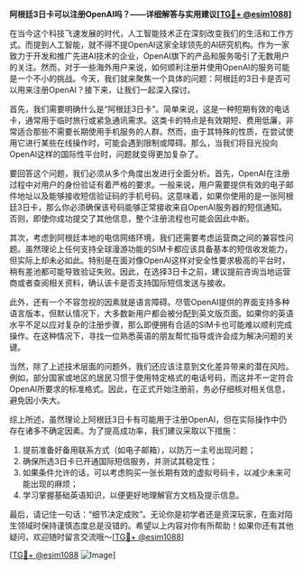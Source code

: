 **阿根廷3日卡可以注册OpenAI吗？——详细解答与实用建议[[TG💪+ @esim1088](https://t.me/s/esim1088)]**

在当今这个科技飞速发展的时代，人工智能技术正在深刻改变我们的生活和工作方式。而提到人工智能，就不得不提OpenAI这家全球领先的AI研究机构。作为一家致力于开发和推广先进AI技术的企业，OpenAI旗下的产品和服务吸引了无数用户的关注。然而，对于一些海外用户来说，如何顺利注册并使用OpenAI的服务可能是一个不小的挑战。今天，我们就来聚焦一个具体的问题：阿根廷的3日卡是否可以用来注册OpenAI？接下来，让我们一起深入探讨。

首先，我们需要明确什么是“阿根廷3日卡”。简单来说，这是一种短期有效的电话卡，通常用于临时旅行或紧急通讯需求。这类卡的特点是有效期短、费用低廉，非常适合那些不需要长期使用手机服务的人群。然而，由于其特殊的性质，在尝试使用它进行某些在线操作时，可能会遇到限制或障碍。那么，当我们将目光投向OpenAI这样的国际性平台时，问题就变得更加复杂了。

要回答这个问题，我们必须从多个角度出发进行全面分析。首先，OpenAI在注册过程中对用户的身份验证有着严格的要求。一般来说，用户需要提供有效的电子邮件地址以及能够接收短信验证码的手机号码。这意味着，如果你使用的是一张阿根廷3日卡，那么你必须确保该号码能够正常接收来自OpenAI服务器的短信通知。否则，即使你成功提交了其他信息，整个注册流程也可能会因此中断。

其次，考虑到阿根廷本地的电信网络环境，我们还需要考虑运营商之间的兼容性问题。虽然理论上任何支持全球漫游功能的SIM卡都应该具备基本的短信收发能力，但实际上却未必如此。特别是在面对像OpenAI这样对安全性要求极高的平台时，稍有差池都可能导致验证失败。因此，在选择3日卡之前，建议提前咨询当地运营商或者查阅相关资料，确认该卡是否支持国际短信发送与接收。

此外，还有一个不容忽视的因素就是语言障碍。尽管OpenAI提供的界面支持多种语言版本，但默认情况下，大多数新用户都会被分配到英文版页面。如果你的英语水平不足以应对复杂的注册步骤，那么即便拥有合适的SIM卡也可能难以顺利完成操作。在这种情况下，寻找一位熟悉英语的朋友帮忙指导或许会成为解决问题的关键。

当然，除了上述技术层面的问题外，我们还应该注意到文化差异带来的潜在风险。例如，部分国家或地区的居民习惯于使用特定格式的电话号码，而这并不一定符合OpenAI所要求的标准格式。因此，在正式开始注册前，务必仔细核对相关信息，避免因小失大。

综上所述，虽然理论上阿根廷3日卡有可能用于注册OpenAI，但在实际操作中仍存在诸多不确定因素。为了提高成功率，我们建议采取以下措施：

1. 提前准备好备用联系方式（如电子邮箱），以防万一主号出现问题；
2. 确保所选3日卡已开通国际短信服务，并测试其稳定性；
3. 如果条件允许的话，可以考虑购买一张长期有效的虚拟号码卡，以减少未来可能出现的麻烦；
4. 学习掌握基础英语知识，以便更好地理解官方文档及提示信息。

最后，请记住一句话：“细节决定成败”。无论你是初学者还是资深玩家，在面对陌生领域时保持谨慎态度总是没错的。希望以上内容对你有所帮助！如果你还有其他疑问，欢迎随时留言交流哦～[[TG💪+ @esim1088](https://t.me/s/esim1088)]

[[TG💪+ @esim1088](https://t.me/s/esim1088) ![Image](https://i.postimg.cc/4NQfJmqS/Snipaste-2025-05-13-00-14-12.png)]